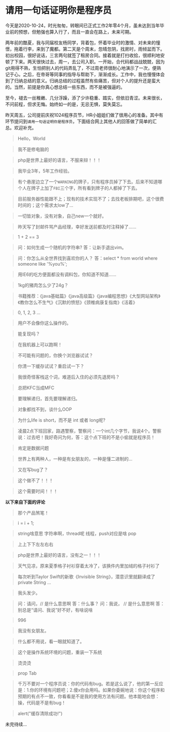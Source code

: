 # 请用一句话证明你是程序员

今天是2020-10-24，时光匆匆，转眼间已正式工作2年零4个月，虽未达到当年毕业前的预想，但勉强也算入行了，而且一直会在路上，未来可期。

两年前的酷夏，我与同届校友杨同学，背着包，怀着毕业时的激情、对未来的憧憬，拖着行李，来到了魔都。第二天是个周末，忽晴忽阴，找房时，雨倾盆而下。初出校园，很好说话，三言两句就签了租房合同。接着就是打扫收拾，很顺利地安顿了下来。两天很快过去，周一，去公司入职。一开始，合代码都战战兢兢，因为git用得不熟，生怕把别人的代码弄乱了，不过周老师很耐心地演示了一次，便熟记于心。之后，在帝哥等同事的指导与帮助下，渐渐成长。工作中，我也慢慢体会到了归纳总结的意义。归纳总结的过程虽然有些痛苦，但对个人的提升还是蛮大的。当然，前提是你真心想总结一些东西，而不是被强逼的。

至今，褪去一丝稚嫩、几分浮躁，添了少许稳重、踏实，但依旧青涩。未来很长，不问前程，但求无悔。始终如一的是，无忌无惧，莫失莫忘。

昨天周五，公司提前庆祝1024程序员节，HR小姐姐们做了很用心的准备。其中有环节提问到`请用一句话证明你是程序员`，下面结合网上其他人的回答做了简单的汇总。欢迎补充。

> Hello，World

> 我不是修电脑的

> php是世界上最好的语言，不服来辩！！！

> 我毕业3年，5年工作经验。

> 有个悬崖边立了一个`WARNING`的牌子，只有程序员掉了下去。后来不知道哪个人在牌子上加了`FBI`三个字，所有看到牌子的人都掉了下去。

> 目前服务器性能跟不上；现有的技术实现不了；去找老板排期吧，这个很费时间的；这个需求太low了...

> 一切皆对象，没有对象，自己new一个就好。

> 昨天写了封邮件骂产品经理，幸好发送前都及时注释掉了......

> 1 + 2 == 3

> 问：如何生成一个随机的字符串? 答：让新手退出vim。

> 问：你怎么从全世界找到喜欢你的人？ 答：select * from world where someone like '%you%';

> 用IE6的吃方便面都没有调料包，你知道不知道......

> 1kg的猪肉怎么少了24g？

> 书籍推荐：《java基础篇》《java高级篇》《java编程思想》《大型网站架构》《教你怎么不生气》《沉默的愤怒》《颈椎病康复指南》《活着》

> 0, 1, 2, 3 ...

> 用户不会像你这么操作的。

> 能复现吗？

> 在我机器上可以跑啊！

> 不可能有问题的，你换个浏览器试试？

> 你清一下缓存试试？重启试一下？

> 我很奇怪客栈这个词，难道后入住的必须先退房吗？

> 总把KFC当成MFC

> 要理解递归，首先要理解递归。

> 对象都找不到，谈什么OOP

> 为什么life is short，而不是 int 或者 long呢?

> 凌晨2点下班回家，路遇警察，警察问：一个int几个字节，我说4个。警察说：过去吧！我好奇问为何，答：这个点下班的不是小偷就是程序员！

> 肯定是数据问题

> 世界上有两种人，一种是有女朋友的，一种是懂二进制的...

> 又在写bug了？

> 这个做不了！！！

> 这个需要时间！！！

**以下来自下面的评论**

> 那个产品煞笔！

> i = i + 1;

> string啥意思  字符串啊，thread呢  线程，push对应是啥  pop

> 上上下下左左右右

> php是世界上最好的语言，没有之一！！！

> 天气见凉，原来夏季格子衬衫穿着太冷了，该换件内里加绒的格子衬衫了

> 每次听到Taylor Swift的新歌《Invisible String》，潜意识里就翻译成了 private String ...

> 我头发少。

> 问：请问，// 是什么意思啊  答：什么事？  问：我说， // 是什么意思啊  答：别总是“请问、我说”好不好，有啥说啥

> 996

> 我没有女朋友。

> 什么都不用说，看一眼就知道了。

> 这个是操作系统环境的问题，重装一下系统

> 烫烫烫

> prop Tab

> 千万不要对一个程序员说：你的代码有bug。若是这么说了，他的第一反应是：1.你的环境有问题吧；2.傻x你会用吗。如果你委婉地说：你这个程序和预期的有点不一致，你看看是不是我的使用方法有问题。他本能地会想：操，代码是不是有bug！

> alert("缓存清除成功!")

未完待续...